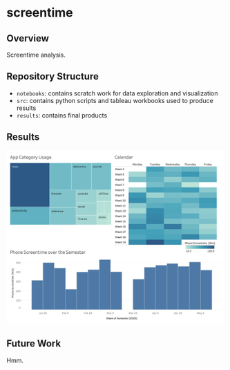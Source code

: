 # screentime

## Overview
Screentime analysis.

## Repository Structure
* `notebooks`: contains scratch work for data exploration and visualization
* `src`: contains python scripts and tableau workbooks used to produce results
* `results`: contains final products

## Results
![Alt text](/results/sp25_dash.png?raw=true "Spring 2025 Tableau Dashboard")

## Future Work
Hmm.